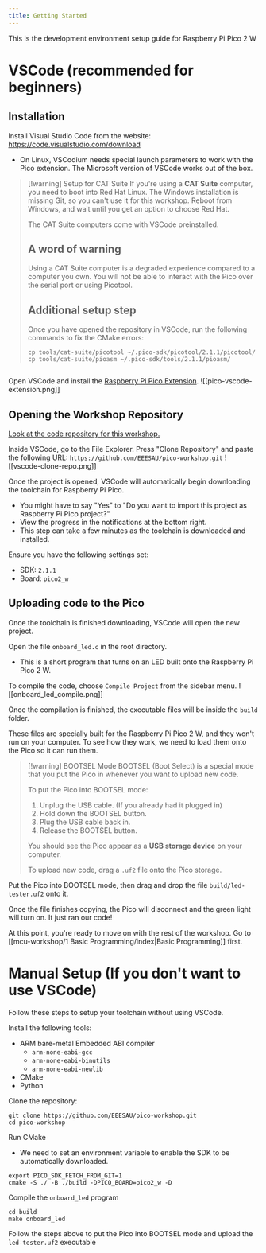 ```yaml
---
title: Getting Started
---
```

This is the development environment setup guide for Raspberry Pi Pico 2 W
# VSCode (recommended for beginners)
## Installation
Install Visual Studio Code from the website: https://code.visualstudio.com/download
- On Linux, VSCodium needs special launch parameters to work with the Pico extension. The Microsoft version of VSCode works out of the box.

> [!warning] Setup for CAT Suite
> If you're using a **CAT Suite** computer, you need to boot into Red Hat Linux. The Windows installation is missing Git, so you can't use it for this workshop. Reboot from Windows, and wait until you get an option to choose Red Hat.
> 
> The CAT Suite computers come with VSCode preinstalled.
> 
> ## A word of warning
> Using a CAT Suite computer is a degraded experience compared to a computer you own. You will not be able to interact with the Pico over the serial port or using Picotool.
> 
> ## Additional setup step
> Once you have opened the repository in VSCode, run the following commands to fix the CMake errors:
> ```shell
> cp tools/cat-suite/picotool ~/.pico-sdk/picotool/2.1.1/picotool/
> cp tools/cat-suite/pioasm ~/.pico-sdk/tools/2.1.1/pioasm/
> ```
```
```

Open VSCode and install the [Raspberry Pi Pico Extension](https://marketplace.visualstudio.com/items/?itemName=raspberry-pi.raspberry-pi-pico).
![[pico-vscode-extension.png]]
## Opening the Workshop Repository
[Look at the code repository for this workshop.](https://github.com/EEESAU/pico-workshop)

Inside VSCode, go to the File Explorer. Press "Clone Repository" and paste the following URL: `https://github.com/EEESAU/pico-workshop.git`
![[vscode-clone-repo.png]]

Once the project is opened, VSCode will automatically begin downloading the toolchain for Raspberry Pi Pico.
- You might have to say "Yes" to "Do you want to import this project as Raspberry Pi Pico project?"
- View the progress in the notifications at the bottom right.
- This step can take a few minutes as the toolchain is downloaded and installed.

Ensure you have the following settings set:
- SDK: `2.1.1`
- Board: `pico2_w`
## Uploading code to the Pico
Once the toolchain is finished downloading, VSCode will open the new project. 

Open the file `onboard_led.c` in the root directory.
- This is a short program that turns on an LED built onto the Raspberry Pi Pico 2 W.

To compile the code, choose `Compile Project` from the sidebar menu.
![[onboard_led_compile.png]]

Once the compilation is finished, the executable files will be inside the `build` folder. 

These files are specially built for the Raspberry Pi Pico 2 W, and they won't run on your computer. To see how they work, we need to load them onto the Pico so it can run them.

> [!warning] BOOTSEL Mode
> BOOTSEL (Boot Select) is a special mode that you put the Pico in whenever you want to upload new code. 
> 
> To put the Pico into BOOTSEL mode:
> 1. Unplug the USB cable. (If you already had it plugged in)
> 2. Hold down the BOOTSEL button.
> 3. Plug the USB cable back in.
> 4. Release the BOOTSEL button.
> 
> You should see the Pico appear as a **USB storage device** on your computer.
> 
> To upload new code, drag a `.uf2` file onto the Pico storage.

Put the Pico into BOOTSEL mode, then drag and drop the file `build/led-tester.uf2` onto it.

Once the file finishes copying, the Pico will disconnect and the green light will turn on. It just ran our code!

At this point, you're ready to move on with the rest of the workshop. Go to [[mcu-workshop/1 Basic Programming/index|Basic Programming]] first.
# Manual Setup (If you don't want to use VSCode)
Follow these steps to setup your toolchain without using VSCode.

Install the following tools:
- ARM bare-metal Embedded ABI compiler 
	- `arm-none-eabi-gcc`
	- `arm-none-eabi-binutils`
	- `arm-none-eabi-newlib`
- CMake
- Python

Clone the repository:
```shell
git clone https://github.com/EEESAU/pico-workshop.git
cd pico-workshop
```

Run CMake
- We need to set an environment variable to enable the SDK to be automatically downloaded.
```shell
export PICO_SDK_FETCH_FROM_GIT=1
cmake -S ./ -B ./build -DPICO_BOARD=pico2_w -D
```

Compile the `onboard_led` program
```shell
cd build
make onboard_led
```

Follow the steps above to put the Pico into BOOTSEL mode and upload the `led-tester.uf2` executable
